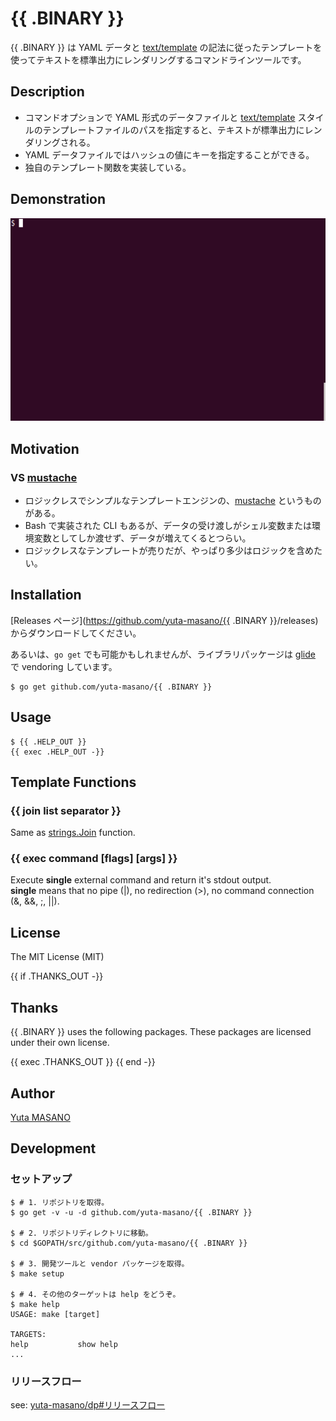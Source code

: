 # {{ .BINARY }}

{{ .BINARY }} は YAML データと [text/template](http://golang-jp.org/pkg/text/template/) の記法に従ったテンプレートを使ってテキストを標準出力にレンダリングするコマンドラインツールです。

## Description

* コマンドオプションで YAML 形式のデータファイルと [text/template](http://golang-jp.org/pkg/text/template/) スタイルのテンプレートファイルのパスを指定すると、テキストが標準出力にレンダリングされる。
* YAML データファイルではハッシュの値にキーを指定することができる。
* 独自のテンプレート関数を実装している。

## Demonstration

![demo](https://raw.githubusercontent.com/yuta-masano/mktpl/images/_tools/etc/images/mktpl.gif)

## Motivation

### VS [mustache](https://mustache.github.io/)
* ロジックレスでシンプルなテンプレートエンジンの、[mustache](https://mustache.github.io/) というものがある。
* Bash で実装された CLI もあるが、データの受け渡しがシェル変数または環境変数としてしか渡せず、データが増えてくるとつらい。
* ロジックレスなテンプレートが売りだが、やっぱり多少はロジックを含めたい。

## Installation

[Releases ページ](https://github.com/yuta-masano/{{ .BINARY }}/releases)からダウンロードしてください。

あるいは、`go get` でも可能かもしれませんが、ライブラリパッケージは [glide](https://glide.sh/) で vendoring しています。

```
$ go get github.com/yuta-masano/{{ .BINARY }}
```

## Usage

```
$ {{ .HELP_OUT }}
{{ exec .HELP_OUT -}}
```

## Template Functions

### \{\{ join list separator \}\}

Same as [strings.Join](https://golang.org/pkg/strings/#Join) function.

### \{\{ exec command \[flags\] \[args\] \}\}

Execute **single** external command and return it's stdout output.  
**single** means that no pipe (|), no redirection (>), no command connection (&, &&, ;, ||).

## License

The MIT License (MIT)

{{ if .THANKS_OUT -}}
## Thanks

{{ .BINARY }} uses the following packages. These packages are licensed under their own license.

{{ exec .THANKS_OUT }}
{{ end -}}
## Author

[Yuta MASANO](https://github.com/yuta-masano)

## Development

### セットアップ

```
$ # 1. リポジトリを取得。
$ go get -v -u -d github.com/yuta-masano/{{ .BINARY }}

$ # 2. リポジトリディレクトリに移動。
$ cd $GOPATH/src/github.com/yuta-masano/{{ .BINARY }}

$ # 3. 開発ツールと vendor パッケージを取得。
$ make setup

$ # 4. その他のターゲットは help をどうぞ。
$ make help
USAGE: make [target]

TARGETS:
help           show help
...
```

### リリースフロー

see: [yuta-masano/dp#リリースフロー](https://github.com/yuta-masano/dp#%E3%83%AA%E3%83%AA%E3%83%BC%E3%82%B9%E3%83%95%E3%83%AD%E3%83%BC)
